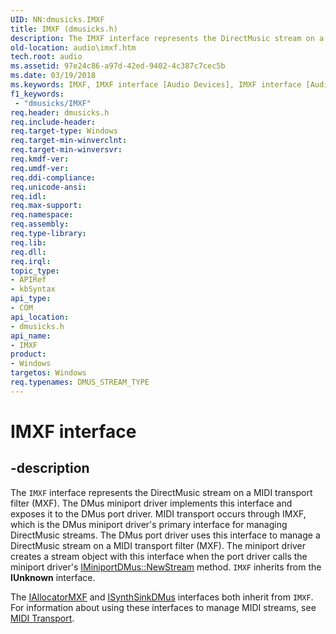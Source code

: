 ```yaml
---
UID: NN:dmusicks.IMXF
title: IMXF (dmusicks.h)
description: The IMXF interface represents the DirectMusic stream on a MIDI transport filter (MXF).
old-location: audio\imxf.htm
tech.root: audio
ms.assetid: 97e24c86-a97d-42ed-9402-4c387c7cec5b
ms.date: 03/19/2018
ms.keywords: IMXF, IMXF interface [Audio Devices], IMXF interface [Audio Devices], described, audio.imxf, audmp-routines_41562676-678d-48c5-8a19-2c8699420a51.xml, dmusicks/IMXF
f1_keywords:
 - "dmusicks/IMXF"
req.header: dmusicks.h
req.include-header:
req.target-type: Windows
req.target-min-winverclnt:
req.target-min-winversvr:
req.kmdf-ver:
req.umdf-ver:
req.ddi-compliance:
req.unicode-ansi:
req.idl:
req.max-support:
req.namespace:
req.assembly:
req.type-library:
req.lib:
req.dll:
req.irql:
topic_type:
- APIRef
- kbSyntax
api_type:
- COM
api_location:
- dmusicks.h
api_name:
- IMXF
product:
- Windows
targetos: Windows
req.typenames: DMUS_STREAM_TYPE
---
```


# IMXF interface


## -description


The <code>IMXF</code> interface represents the DirectMusic stream on a MIDI transport filter (MXF). The DMus miniport driver implements this interface and exposes it to the DMus port driver. MIDI transport occurs through IMXF, which is the DMus miniport driver's primary interface for managing DirectMusic streams. The DMus port driver uses this interface to manage a DirectMusic stream on a MIDI transport filter (MXF). The miniport driver creates a stream object with this interface when the port driver calls the miniport driver's <a href="https://docs.microsoft.com/windows-hardware/drivers/ddi/dmusicks/nf-dmusicks-iminiportdmus-newstream">IMiniportDMus::NewStream</a> method. <code>IMXF</code> inherits from the <b>IUnknown</b> interface.

The <a href="https://docs.microsoft.com/windows-hardware/drivers/ddi/dmusicks/nn-dmusicks-iallocatormxf">IAllocatorMXF</a> and <a href="https://docs.microsoft.com/windows-hardware/drivers/ddi/dmusicks/nn-dmusicks-isynthsinkdmus">ISynthSinkDMus</a> interfaces both inherit from <code>IMXF</code>. For information about using these interfaces to manage MIDI streams, see <a href="https://docs.microsoft.com/windows-hardware/drivers/audio/midi-transport">MIDI Transport</a>.

